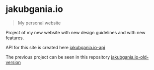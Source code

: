 # jakubgania.io

> My personal website

Project of my new website with new design guidelines and with new features.

API for this site is created here [jakubgania.io-api](https://github.com/jakubgania/jakubgania.io-api)

The previous project can be seen in this repository [jakubgania.io-old-version](https://github.com/jakubgania/jakubgania.io-old-version)


